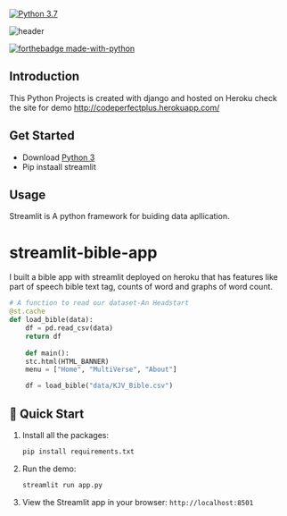 [![Python 3.7](https://img.shields.io/badge/python-3.7-blue.svg)](https://www.python.org/downloads/release/python-360/)   

![header](https://capsule-render.vercel.app/api?type=wave&color=gradient&height=300&section=header&text=Portfolio%20Project&fontSize=90)

[![forthebadge made-with-python](http://ForTheBadge.com/images/badges/made-with-python.svg)](https://www.python.org/)                 



## Introduction

This Python Projects is created with django and hosted on Heroku check the site for demo <http://codeperfectplus.herokuapp.com/>

## Get Started

- Download [Python 3](https://python.org/downloads)
- Pip instaall streamlit

## Usage

Streamlit is A python framework for buiding data apllication.













# streamlit-bible-app
I built a bible app with streamlit deployed on heroku that has features like part of speech bible text tag, counts of word and graphs of word count.

```python
# A function to read our dataset-An Headstart
@st.cache
def load_bible(data):
    df = pd.read_csv(data)
    return df
    
    def main():
    stc.html(HTML_BANNER)
    menu = ["Home", "MultiVerse", "About"]

    df = load_bible("data/KJV_Bible.csv")
```

## 🚀 Quick Start

1. Install all the packages:
    ```bash
    pip install requirements.txt
    ```
2. Run the demo:
    ```bash
    streamlit run app.py
    ```
3. View the Streamlit app in your browser: `http://localhost:8501`
